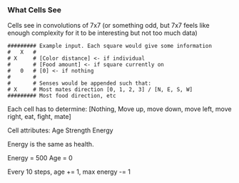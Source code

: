 ### What Cells See

Cells see in convolutions of 7x7 (or something odd, but 7x7 feels like enough complexity for it to be interesting but not too much data)

```
######### Example input. Each square would give some information
#   X   # 
# X     # [Color distance] <- if individual
#       # [Food amount] <- if square currently on
#   0   # [0] <- if nothing
#       # 
#       # Senses would be appended such that:
# X     # Most mates direction [0, 1, 2, 3] / [N, E, S, W]
######### Most food direction, etc
```

Each cell has to determine: [Nothing, Move up, move down, move left, move right, eat, fight, mate]

Cell attributes:
Age
Strength
Energy

Energy is the same as health.

Energy = 500
Age = 0

Every 10 steps, age += 1, max energy -= 1
